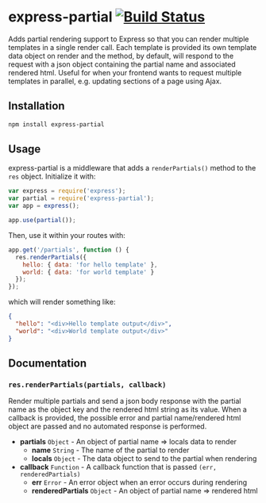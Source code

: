 # express-partial [![Build Status](https://travis-ci.org/uber/express-partial.png?branch=master)](https://travis-ci.org/uber/express-partial)

Adds partial rendering support to Express so that you can render multiple
templates in a single render call. Each template is provided its own template
data object on render and the method, by default, will respond to the request
with a json object containing the partial name and associated rendered html.
Useful for when your frontend wants to request multiple templates in parallel,
e.g. updating sections of a page using Ajax.

## Installation

``` bash
npm install express-partial
```

## Usage

express-partial is a middleware that adds a `renderPartials()` method to the
`res` object. Initialize it with:

``` js
var express = require('express');
var partial = require('express-partial');
var app = express();

app.use(partial());
```

Then, use it within your routes with:

``` js
app.get('/partials', function () {
  res.renderPartials({
    hello: { data: 'for hello template' },
    world: { data: 'for world template' }
  });
});
```
which will render something like:

``` json
{
  "hello": "<div>Hello template output</div>",
  "world": "<div>World template output</div>"
}
```

## Documentation

### `res.renderPartials(partials, callback)`

Render multiple partials and send a json body response with the partial name as
the object key and the rendered html string as its value. When a callback is
provided, the possible error and partial name/rendered html object are passed
and no automated response is performed.

- **partials** `Object` - An object of partial name => locals data to render
  - **name** `String` - The name of the partial to render
  - **locals** `Object` - The data object to send to the partial when rendering
- **callback** `Function` - A callback function that is passed `(err, renderedPartials)`
  - **err** `Error` - An error object when an error occurs during rendering
  - **renderedPartials** `Object` - An object of partial name => rendered html
